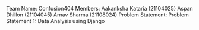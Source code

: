 Team Name: Confusion404
Members: Aakanksha Kataria (21104025)
         Aspan Dhillon (21104045)
         Arnav Sharma (21108024)
Problem Statement: Problem Statement 1: Data Analysis using Django
